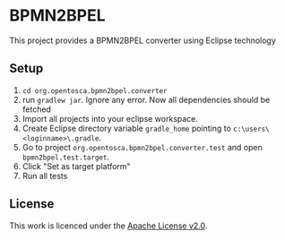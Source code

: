 # BPMN2BPEL

This project provides a BPMN2BPEL converter using Eclipse technology

## Setup

1. `cd org.opentosca.bpmn2bpel.converter`
2. run `gradlew jar`. Ignore any error. Now all dependencies should be fetched
3. Import all projects into your eclipse workspace.
4. Create Eclipse directory variable `gradle_home` pointing to `c:\users\<loginname>\.gradle`.
5. Go to project `org.opentosca.bpmn2bpel.converter.test` and open `bpmn2bpel.test.target`.
6. Click "Set as target platform"
7. Run all tests

## License

This work is licenced under the [Apache License v2.0].

 [Apache License v2.0]: http://www.apache.org/licenses/LICENSE-2.0.html
